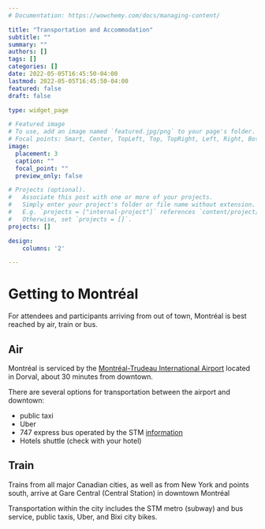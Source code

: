 ```yaml
---
# Documentation: https://wowchemy.com/docs/managing-content/

title: "Transportation and Accommodation"
subtitle: ""
summary: ""
authors: []
tags: []
categories: []
date: 2022-05-05T16:45:50-04:00
lastmod: 2022-05-05T16:45:50-04:00
featured: false
draft: false

type: widget_page

# Featured image
# To use, add an image named `featured.jpg/png` to your page's folder.
# Focal points: Smart, Center, TopLeft, Top, TopRight, Left, Right, BottomLeft, Bottom, BottomRight.
image:
  placement: 3
  caption: ""
  focal_point: ""
  preview_only: false

# Projects (optional).
#   Associate this post with one or more of your projects.
#   Simply enter your project's folder or file name without extension.
#   E.g. `projects = ["internal-project"]` references `content/project/deep-learning/index.md`.
#   Otherwise, set `projects = []`.
projects: []

design:
    columns: '2'

---
```


# Getting to Montréal

For attendees and participants arriving from out of town, Montréal is best reached by air, train or bus. 

## Air 

Montréal is serviced by the [Montréal-Trudeau International Airport](https://www.admtl.com/en) located in Dorval, about 30 minutes from downtown. 

There are several options for transportation between the airport and downtown: 

- public taxi
- Uber
- 747 express bus operated by the STM [information](https://www.admtl.com/en/access/transports/buses-747-express)
- Hotels shuttle (check with your hotel)

## Train 

Trains from all major Canadian cities, as well as from New York and points south, arrive at Gare Central (Central Station) in downtown Montréal 


Transportation within the city includes the STM metro (subway) and bus service, public taxis, Uber, and Bixi city bikes. 


